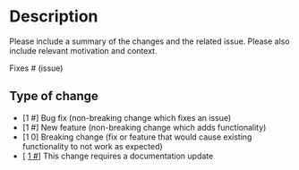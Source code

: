 # Description

Please include a summary of the changes and the related issue. Please also include relevant motivation and context.

Fixes # (issue)

## Type of change

- [1 #] Bug fix (non-breaking change which fixes an issue)
- [1 #] New feature (non-breaking change which adds functionality)
- [1 0] Breaking change (fix or feature that would cause existing functionality to not work as expected)
- [ [1 #](https://github.com/microsoft/Web-Dev-For-Beginners/issues/1287)] This change requires a documentation update